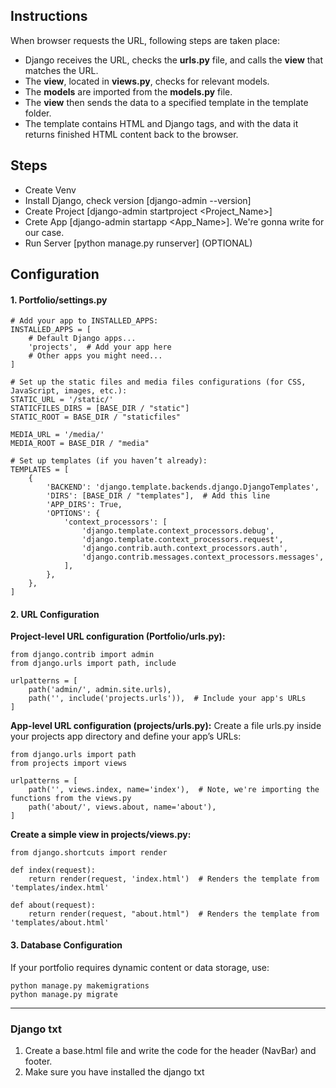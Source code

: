 ## Instructions

When browser requests the URL, following steps are taken place:
- Django receives the URL, checks the __urls.py__ file, and calls the __view__ that matches the URL.
- The __view__, located in __views.py__, checks for relevant models.
- The __models__ are imported from the __models.py__ file.
- The __view__ then sends the data to a specified template in the template folder.
- The template contains HTML and Django tags, and with the data it returns finished HTML content back to the browser.


## Steps
- Create Venv
- Install Django, check version [django-admin --version]
- Create Project [django-admin startproject <Project_Name>]
- Crete App [django-admin startapp <App_Name>]. We're gonna write <projects> for our case.
- Run Server [python manage.py runserver] (OPTIONAL)

## Configuration

#### 1. Portfolio/settings.py
```
# Add your app to INSTALLED_APPS:
INSTALLED_APPS = [
    # Default Django apps...
    'projects',  # Add your app here
    # Other apps you might need...
]

# Set up the static files and media files configurations (for CSS, JavaScript, images, etc.):
STATIC_URL = '/static/'
STATICFILES_DIRS = [BASE_DIR / "static"]
STATIC_ROOT = BASE_DIR / "staticfiles"

MEDIA_URL = '/media/'
MEDIA_ROOT = BASE_DIR / "media"

# Set up templates (if you haven’t already):
TEMPLATES = [
    {
        'BACKEND': 'django.template.backends.django.DjangoTemplates',
        'DIRS': [BASE_DIR / "templates"],  # Add this line
        'APP_DIRS': True,
        'OPTIONS': {
            'context_processors': [
                'django.template.context_processors.debug',
                'django.template.context_processors.request',
                'django.contrib.auth.context_processors.auth',
                'django.contrib.messages.context_processors.messages',
            ],
        },
    },
]
```

#### 2. URL Configuration
__Project-level URL configuration (Portfolio/urls.py):__
```
from django.contrib import admin
from django.urls import path, include

urlpatterns = [
    path('admin/', admin.site.urls),
    path('', include('projects.urls')),  # Include your app's URLs
]
```
__App-level URL configuration (projects/urls.py):__
Create a file urls.py inside your projects app directory and define your app’s URLs:
```
from django.urls import path
from projects import views

urlpatterns = [
    path('', views.index, name='index'),  # Note, we're importing the functions from the views.py
    path('about/', views.about, name='about'),
]
```
__Create a simple view in projects/views.py:__
```
from django.shortcuts import render

def index(request):
    return render(request, 'index.html')  # Renders the template from 'templates/index.html'

def about(request): 
    return render(request, "about.html")  # Renders the template from 'templates/about.html'
```

#### 3. Database Configuration
If your portfolio requires dynamic content or data storage, use:
```
python manage.py makemigrations
python manage.py migrate
```

---

### Django txt
1. Create a base.html file and write the code for the header (NavBar) and footer.
2. Make sure you have installed the django txt